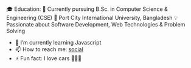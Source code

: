 🎓 Education:
📖 Currently pursuing B.Sc. in Computer Science & Engineering (CSE)
🏫 Port City International University, Bangladesh
💡 Passionate about Software Development, Web Technologies & Problem Solving
- 🌱 I’m currently learning Javascript
- 📫 How to reach me: [social](https://www.facebook.com/profile.php?id=100011403727260)
- ⚡ Fun fact: I love cars 🚗🚗🚗

<!---
Richmond-Antor/Richmond-Antor is a ✨ special ✨ repository because its `README.md` (this file) appears on your GitHub profile.
You can click the Preview link to take a look at your changes.
--->

